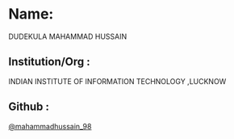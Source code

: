# Name:
DUDEKULA MAHAMMAD HUSSAIN
## Institution/Org : 
INDIAN INSTITUTE OF INFORMATION TECHNOLOGY ,LUCKNOW
## Github : 
[@mahammadhussain_98](https://github.com/mahammadhussain98)
